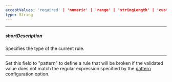 ```yaml
---
acceptValues: 'required' | 'numeric' | 'range' | 'stringLength' | 'custom' | 'compare' | 'pattern' | 'email'
type: String
---
```

---
##### shortDescription
Specifies the type of the current rule.

---
Set this field to "pattern" to define a rule that will be broken if the validated value does not match the regular expression specified by the [pattern](/api-reference/10%20UI%20Widgets/dxValidator/8%20Validation%20Rules/PatternRule/pattern.md '/Documentation/ApiReference/UI_Widgets/dxValidator/Validation_Rules/PatternRule/#pattern') configuration option.